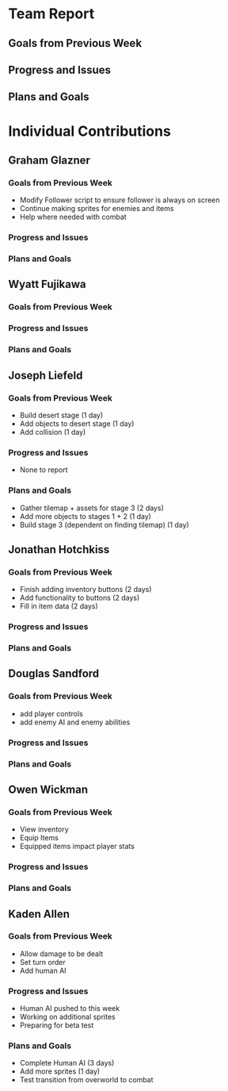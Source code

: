 # Team Report

## Goals from Previous Week


## Progress and Issues


## Plans and Goals


# Individual Contributions

## Graham Glazner

### Goals from Previous Week
* Modify Follower script to ensure follower is always on screen
* Continue making sprites for enemies and items
* Help where needed with combat
### Progress and Issues

### Plans and Goals

## Wyatt Fujikawa

### Goals from Previous Week

  
### Progress and Issues


### Plans and Goals


## Joseph Liefeld

### Goals from Previous Week
* Build desert stage (1 day)
* Add objects to desert stage (1 day)
* Add collision (1 day)

### Progress and Issues
* None to report

### Plans and Goals
* Gather tilemap + assets for stage 3 (2 days)
* Add more objects to stages 1 + 2 (1 day)
* Build stage 3 (dependent on finding tilemap) (1 day)

## Jonathan Hotchkiss

### Goals from Previous Week
* Finish adding inventory buttons (2 days)
* Add functionality to buttons (2 days)
* Fill in item data (2 days)

### Progress and Issues


### Plans and Goals


## Douglas Sandford
### Goals from Previous Week
* add player controls
* add enemy AI and enemy abilities
  
### Progress and Issues


### Plans and Goals


## Owen Wickman
### Goals from Previous Week
* View inventory
* Equip Items
* Equipped items impact player stats

### Progress and Issues

### Plans and Goals





## Kaden Allen

### Goals from Previous Week
* Allow damage to be dealt
* Set turn order
* Add human AI
### Progress and Issues
* Human AI pushed to this week
* Working on additional sprites
* Preparing for beta test
### Plans and Goals
* Complete Human AI (3 days)
* Add more sprites (1 day)
* Test transition from overworld to combat
